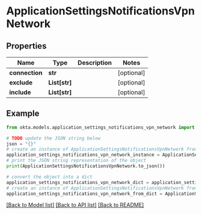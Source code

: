 # ApplicationSettingsNotificationsVpnNetwork


## Properties

Name | Type | Description | Notes
------------ | ------------- | ------------- | -------------
**connection** | **str** |  | [optional] 
**exclude** | **List[str]** |  | [optional] 
**include** | **List[str]** |  | [optional] 

## Example

```python
from okta.models.application_settings_notifications_vpn_network import ApplicationSettingsNotificationsVpnNetwork

# TODO update the JSON string below
json = "{}"
# create an instance of ApplicationSettingsNotificationsVpnNetwork from a JSON string
application_settings_notifications_vpn_network_instance = ApplicationSettingsNotificationsVpnNetwork.from_json(json)
# print the JSON string representation of the object
print(ApplicationSettingsNotificationsVpnNetwork.to_json())

# convert the object into a dict
application_settings_notifications_vpn_network_dict = application_settings_notifications_vpn_network_instance.to_dict()
# create an instance of ApplicationSettingsNotificationsVpnNetwork from a dict
application_settings_notifications_vpn_network_from_dict = ApplicationSettingsNotificationsVpnNetwork.from_dict(application_settings_notifications_vpn_network_dict)
```
[[Back to Model list]](../README.md#documentation-for-models) [[Back to API list]](../README.md#documentation-for-api-endpoints) [[Back to README]](../README.md)


